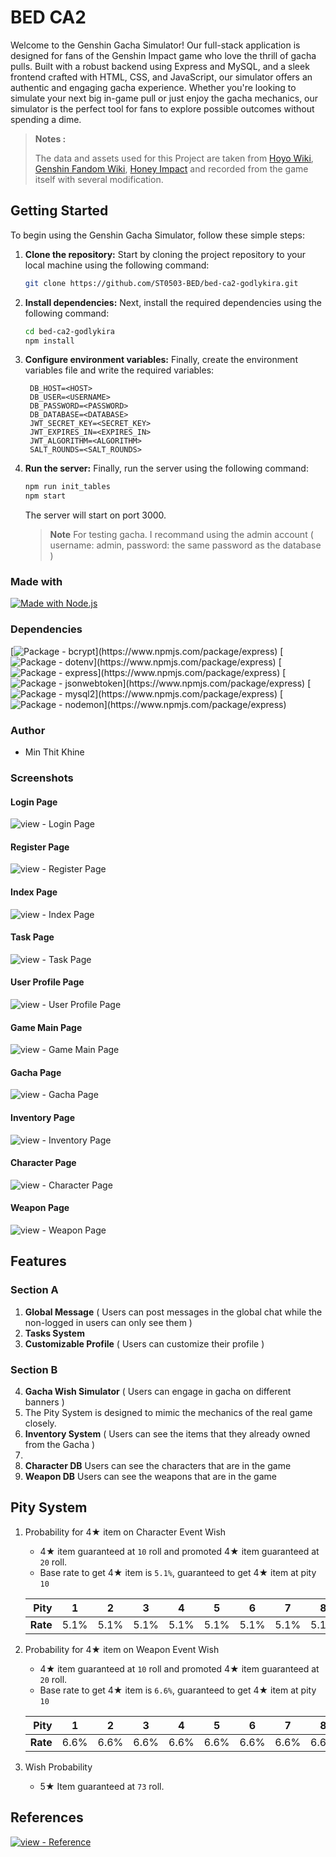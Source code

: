 # BED CA2

Welcome to the Genshin Gacha Simulator! Our full-stack application is designed for fans of the Genshin Impact game who love the thrill of gacha pulls. Built with a robust backend using Express and MySQL, and a sleek frontend crafted with HTML, CSS, and JavaScript, our simulator offers an authentic and engaging gacha experience. Whether you're looking to simulate your next big in-game pull or just enjoy the gacha mechanics, our simulator is the perfect tool for fans to explore possible outcomes without spending a dime.

> **Notes :**
>
> The data and assets used for this Project are taken from [Hoyo Wiki](https://wiki.hoyolab.com/), [Genshin Fandom Wiki](https://genshin-impact.fandom.com/wiki/Genshin_Impact_Wiki), [Honey Impact](https://genshin.honeyhunterworld.com/) and recorded from the game itself with several modification.

## Getting Started

To begin using the Genshin Gacha Simulator, follow these simple steps:

1. **Clone the repository:**
   Start by cloning the project repository to your local machine using the following command:

   ```bash
   git clone https://github.com/ST0503-BED/bed-ca2-godlykira.git
   ```

2. **Install dependencies:**
   Next, install the required dependencies using the following command:

   ```bash
   cd bed-ca2-godlykira
   npm install
   ```

3. **Configure environment variables:**
   Finally, create the environment variables file and write the required variables:

   ```env
    DB_HOST=<HOST>
    DB_USER=<USERNAME>
    DB_PASSWORD=<PASSWORD>
    DB_DATABASE=<DATABASE>
    JWT_SECRET_KEY=<SECRET_KEY>
    JWT_EXPIRES_IN=<EXPIRES_IN>
    JWT_ALGORITHM=<ALGORITHM>
    SALT_ROUNDS=<SALT_ROUNDS>
   ```

4. **Run the server:**
   Finally, run the server using the following command:

   ```bash
   npm run init_tables
   npm start
   ```

   The server will start on port 3000.

   > **Note** For testing gacha. I recommand using the admin account ( username: admin, password: the same password as the database )

### Made with

[![Made with Node.js](https://img.shields.io/badge/Node.js->=12-blue?logo=node.js&logoColor=white)](https://nodejs.org 'Go to Node.js homepage')

### Dependencies

[![Package - bcrypt](https://img.shields.io/badge/bcrypt-^5.1.1-blue?)](https://www.npmjs.com/package/express)
[![Package - dotenv](https://img.shields.io/badge/dotenv-^16.3.1-blue?)](https://www.npmjs.com/package/express)
[![Package - express](https://img.shields.io/badge/express-^4.18.2-blue?)](https://www.npmjs.com/package/express)
[![Package - jsonwebtoken](https://img.shields.io/badge/jsonwebtoken-^9.0.0-blue?)](https://www.npmjs.com/package/express)
[![Package - mysql2](https://img.shields.io/badge/mysql2-^3.7.0-blue?)](https://www.npmjs.com/package/express)
[![Package - nodemon](https://img.shields.io/badge/nodemon-^3.0.2-blue?)](https://www.npmjs.com/package/express)

### Author

- Min Thit Khine

### Screenshots

#### Login Page

![view - Login Page](./docs/screenshots/Screenshot0.png)

#### Register Page

![view - Register Page](./docs/screenshots/Screenshot01.png)

#### Index Page

![view - Index Page](./docs/screenshots/Screenshot1.png)

#### Task Page

![view - Task Page](./docs/screenshots/Screenshot3.png)

#### User Profile Page

![view - User Profile Page](./docs/screenshots/Screenshot2.png)

#### Game Main Page

![view - Game Main Page](./docs/screenshots/Screenshot4.gif)

#### Gacha Page

![view - Gacha Page](./docs/screenshots/Screenshot5.gif)

#### Inventory Page

![view - Inventory Page](./docs/screenshots/Screenshot6.gif)

#### Character Page

![view - Character Page](./docs/screenshots/Screenshot7.gif)

#### Weapon Page

![view - Weapon Page](./docs/screenshots/Screenshot8.gif)

## Features

### Section A

1. **Global Message** ( Users can post messages in the global chat while the non-logged in users can only see them )
2. **Tasks System**
3. **Customizable Profile** ( Users can customize their profile )

### Section B

4. **Gacha Wish Simulator** ( Users can engage in gacha on different banners )
5. The Pity System is designed to mimic the mechanics of the real game closely.
6. **Inventory System** ( Users can see the items that they already owned from the Gacha )
7.
8. **Character DB** Users can see the characters that are in the game
9. **Weapon DB** Users can see the weapons that are in the game

## Pity System

1. Probability for 4★ item on Character Event Wish

   - 4★ item guaranteed at `10` roll and promoted 4★ item guaranteed at `20` roll.
   - Base rate to get 4★ item is `5.1%`, guaranteed to get 4★ item at pity `10`

   | **Pity** |  1   |  2   |  3   |  4   |  5   |  6   |  7   |  8   |   9    | ≥10  |
   | -------: | :--: | :--: | :--: | :--: | :--: | :--: | :--: | :--: | :----: | :--: |
   | **Rate** | 5.1% | 5.1% | 5.1% | 5.1% | 5.1% | 5.1% | 5.1% | 5.1% | 52.55% | 100% |

2. Probability for 4★ item on Weapon Event Wish

   - 4★ item guaranteed at `10` roll and promoted 4★ item guaranteed at `20` roll.
   - Base rate to get 4★ item is `6.6%`, guaranteed to get 4★ item at pity `10`

   | **Pity** |  1   |  2   |  3   |  4   |  5   |  6   |  7   |  8   |   9    | ≥10  |
   | -------: | :--: | :--: | :--: | :--: | :--: | :--: | :--: | :--: | :----: | :--: |
   | **Rate** | 6.6% | 6.6% | 6.6% | 6.6% | 6.6% | 6.6% | 6.6% | 6.6% | 53.30% | 100% |

3. Wish Probability

   - 5★ Item guaranteed at `73` roll.

## References

[![view - Reference](https://img.shields.io/badge/view-Reference-blue?style=for-the-badge)](./docs/credit.md)
